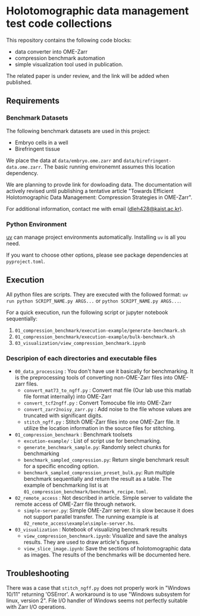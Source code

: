 # Holotomographic data management test code collections

This repository contains the following code blocks:

 - data converter into OME-Zarr
 - compression benchmark automation
 - simple visualization tool used in publication.

The related paper is under review, and the link will be added when published.

## Requirements

### Benchmark Datasets

The following benchmark datasets are used in this project:

 - Embryo cells in a well
 - Birefringent tissue

We place the data at `data/embryo.ome.zarr` and `data/birefringent-data.ome.zarr`. The basic running environemnt assumes this location dependency.

We are planning to provde link for dowloading data. The documentation will actively revised until publishing a tentative article "Towards Efficient Holotomographic Data Management: Compression Strategies in OME-Zarr".

For additional information, contact me with email (dleh428@kaist.ac.kr).

### Python Environment

[uv](https://github.com/astral-sh/uv) can manage project environments automatically. Installing  `uv` is all you need.

If you want to choose other options, please see package dependencies at `pyproject.toml`.

## Execution

All python files are scripts. They are executed with the followed format: `uv run python SCRIPT_NAME.py ARGS...` or `python SCRIPT_NAME.py ARGS...`.

For a quick execution, run the following script or jupyter notebook sequentially:
 1. `01_compression_benchmark/execution-example/generate-benchmark.sh`
 2. `01_compression_benchmark/execution-example/bulk-benchmark.sh`
 3. `03_visualization/view_compression_benchmark.ipynb`

### Descripion of each directories and executable files
 - `00_data_processing` : You don't have use it basically for benchmarking. It is the preprocessing tools of converting non-OME-Zarr files into OME-zarr files.
    - `convert_mat73_to_ngff.py` : Convert mat file (Our lab use this matlab file format internally) into OME-Zarr
    - `convert_tcf2ngff.py` : Convert Tomocube file into OME-Zarr
    - `convert_zarr2noisy_zarr.py` : Add noise to the file whose values are truncated with significant digits.
    - `stitch_ngff.py` : Stitch OME-Zarr files into one OME-Zarr file. It utilize the location information in the source files for stitching.
 - `01_compression_benchmark` : Benchmark toolsets
    - `excution-example/` : List of script use for benchmarking.
    - `generate_benchmark_sample.py`: Randomly select chunks for benchmarking
    - `benchmark_sampled_compression.py`: Return single benchmark result for a specific encoding option.
    - `benchmark_sampled_compression_preset_bulk.py`: Run multiple benchmark sequentially and return the result as a table. The example of benchmarking list is at `01_compression_benchmark/benchmark_recipe.toml`.
 - `02_remote_access` : Not described in article. Simple server to validate the remote access of OME-Zarr file through network.
    - `simple-server.py`: Simple OME-Zarr server. It is slow because it does not support parallel transfer. The running example is at `02_remote_access\example\simple-server.hs`.
 - `03_visualization` : Notebook of visualizing benchmark results
    - `view_compression_benchmark.ipynb`: Visualize and save the analsys results. They are used to draw article's figures.
    - `view_slice_image.ipynb`: Save the sections of holotomographic data as images.
The results of the benchmarks will be documented here.

## Troubleshooting

There was a case that `stitch_ngff.py` does not properly work in "Windows 10/11" returning 'OSError'.
A workaround is to use "Windows subsystem for linux, version 2".
File I/O handler of Windows seems not perfectly suitable with Zarr I/O operations.
